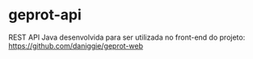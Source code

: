 # geprot-api
REST API Java desenvolvida para ser utilizada no front-end do projeto: https://github.com/daniggie/geprot-web
